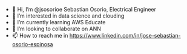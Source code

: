 - 👋 Hi, I’m @jsosorioe Sebastian Osorio, Electrical Engineer
- 👀 I’m interested in data science and clouding
- 🌱 I’m currently learning AWS Educate
- 💞️ I’m looking to collaborate on ANN
- 📫 How to reach me in https://www.linkedin.com/in/jose-sebastian-osorio-espinosa

<!---
jsosorioe/jsosorioe is a ✨ special ✨ repository because its `README.md` (this file) appears on your GitHub profile.
You can click the Preview link to take a look at your changes.
--->
